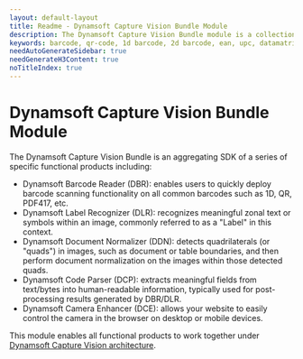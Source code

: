 ```yaml
---
layout: default-layout
title: Readme - Dynamsoft Capture Vision Bundle Module
description: The Dynamsoft Capture Vision Bundle module is a collection of Dynamsoft products and their dependent resources. 
keywords: barcode, qr-code, 1d barcode, 2d barcode, ean, upc, datamatrix, pdf-417, document scanner, ocr, text recognition, label recognition, web scanner webassembly, sdk, camera, filter, recognition, dynamsoft, dynamsoft-barcode-reader, sdk, javascript, typescript
needAutoGenerateSidebar: true
needGenerateH3Content: true
noTitleIndex: true
---
```


# Dynamsoft Capture Vision Bundle Module 

The Dynamsoft Capture Vision Bundle is an aggregating SDK of a series of specific functional products including:
 
- Dynamsoft Barcode Reader (DBR): enables users to quickly deploy barcode scanning functionality on all common barcodes such as 1D, QR, PDF417, etc.
- Dynamsoft Label Recognizer (DLR): recognizes meaningful zonal text or symbols within an image, commonly referred to as a "Label" in this context.
- Dynamsoft Document Normalizer (DDN): detects quadrilaterals (or "quads") in images, such as document or table boundaries, and then perform document normalization on the images within those detected quads.
- Dynamsoft Code Parser (DCP): extracts meaningful fields from text/bytes into human-readable information, typically used for post-processing results generated by DBR/DLR.
- Dynamsoft Camera Enhancer (DCE): allows your website to easily control the camera in the browser on desktop or mobile devices.

This module enables all functional products to work together under [Dynamsoft Capture Vision architecture](https://www.dynamsoft.com/capture-vision/docs/web/programming/javascript/).
